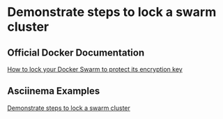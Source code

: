 # Demonstrate steps to lock a swarm cluster

## Official Docker Documentation
[How to lock your Docker Swarm to protect its encryption key](https://docs.docker.com/engine/swarm/swarm_manager_locking/)  

## Asciinema Examples
[Demonstrate steps to lock a swarm cluster](https://asciinema.org/a/taLgo9ebq1Ut1KOjF1iyvXUEb)
